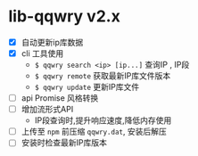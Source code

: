 # lib-qqwry v2.x

- [x] 自动更新ip库数据
- [x] cli 工具使用
  - `$ qqwry search <ip> [ip...]` 查询IP , IP段
  - `$ qqwry remote` 获取最新IP库文件版本
  - `$ qqwry update` 更新IP库文件
- [ ] api Promise 风格转换
- [ ] 增加流形式API
  - IP段查询时,提升响应速度,降低内存使用
- [ ] 上传至 `npm` 前压缩 `qqwry.dat`, 安装后解压
- [ ] 安装时检查最新IP库版本